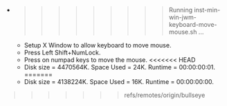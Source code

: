 * >>>>>>>>> Running inst-min-win-jwm-keyboard-move-mouse.sh ...
  * Setup X Window to allow keyboard to move mouse.
  * Press Left Shift+NumLock.
  * Press on numpad keys to move the mouse.
<<<<<<< HEAD
  * Disk size = 4470564K. Space Used = 24K. Runtime = 00:00:00:01.
=======
  * Disk size = 4138224K. Space Used = 16K. Runtime = 00:00:00:00.
>>>>>>> refs/remotes/origin/bullseye
